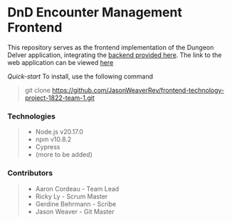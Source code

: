 # DnD Encounter Management Frontend

This repository serves as the frontend implementation of the Dungeon Delver application, integrating the [backend provided here](https://github.com/JasonWeaverRev/backend-technology-project-1822-team-1/tree/main). The link to the web application can be viewed [here](http://localhost:3000)

*Quick-start* 
To install, use the following command
> git clone https://github.com/JasonWeaverRev/frontend-technology-project-1822-team-1.git

####

### Technologies
> - Node.js v20.17.0
> - npm v10.8.2
> - Cypress
> - (more to be added)

### Contributors
> - Aaron Cordeau - Team Lead
> - Ricky Ly - Scrum Master
> - Gerdine Behrmann - Scribe   
> - Jason Weaver - Git Master